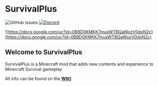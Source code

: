 # SurvivalPlus
![GitHub issues](https://img.shields.io/bitbucket/issues/ShaneBeeStudios/SurvivalPlus.svg?style=for-the-badge)
[![Discord](https://img.shields.io/discord/425192525091831808.svg?style=for-the-badge)](https://discordapp.com/invite/km3UF8Q)

![https://docs.google.com/uc?id=0B8D0KMKK7musWTBQaWozV0dxN2c](https://docs.google.com/uc?id=0B8D0KMKK7musWTBQaWozV0dxN2c)

## Welcome to SurvivalPlus
SurvivalPlus is a Minecraft mod that adds new contents and experience to Minecraft Survival gameplay

All info can be found on the [**WIKI**](https://bitbucket.org/ShaneBeeStudios/SurvivalPlus/wiki)

